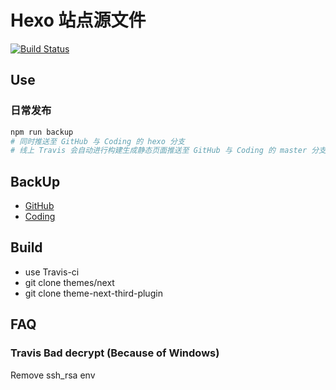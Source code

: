 # Hexo 站点源文件

[![Build Status](https://www.travis-ci.org/YunYouJun/yunyoujun.github.io.svg?branch=hexo)](https://www.travis-ci.org/YunYouJun/yunyoujun.github.io)

## Use

### 日常发布

```sh
npm run backup
# 同时推送至 GitHub 与 Coding 的 hexo 分支
# 线上 Travis 会自动进行构建生成静态页面推送至 GitHub 与 Coding 的 master 分支
```

## BackUp

- [GitHub](https://github.com/YunYouJun/yunyoujun.github.io)
- [Coding](https://coding.net/u/YunYouJun/p/yunyoujun.coding.me)

## Build

- use Travis-ci
- git clone themes/next
- git clone theme-next-third-plugin

## FAQ

### Travis Bad decrypt (Because of Windows)

Remove ssh_rsa env
